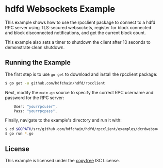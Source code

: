 hdfd Websockets Example
=======================

This example shows how to use the rpcclient package to connect to a hdfd RPC
server using TLS-secured websockets, register for block connected and block
disconnected notifications, and get the current block count.

This example also sets a timer to shutdown the client after 10 seconds to
demonstrate clean shutdown.

## Running the Example

The first step is to use `go get` to download and install the rpcclient package:

```bash
$ go get -u github.com/hdfchain/hdfd/rpcclient
```

Next, modify the `main.go` source to specify the correct RPC username and
password for the RPC server:

```Go
	User: "yourrpcuser",
	Pass: "yourrpcpass",
```

Finally, navigate to the example's directory and run it with:

```bash
$ cd $GOPATH/src/github.com/hdfchain/hdfd/rpcclient/examples/dcrdwebsockets
$ go run *.go
```

## License

This example is licensed under the [copyfree](http://copyfree.org) ISC License.

